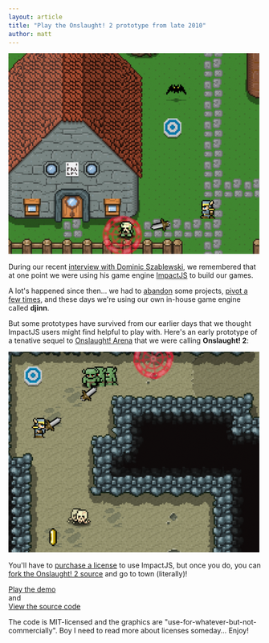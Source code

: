 ```yaml
---
layout: article
title: "Play the Onslaught! 2 prototype from late 2010"
author: matt
---
```

<div class="full-frame">
	<a href="/demos/onslaught2/">
		<img alt="Onslaught! 2 early prototype" src="/media/images/posts/onslaught2/onslaught2_village.png">
	</a>
</div>

During our recent [interview with Dominic Szablewski](/lostcast-episode-14-quite-an-impact/), we remembered that at one point we were using his game engine [ImpactJS](http://impactjs.com/) to build our games.

A lot's happened since then… we had to [abandon](/details-about-our-next-game-burn-tactics/) some projects, [pivot a few times](/the-road-to-a-production-quality-html5-game-o/), and these days we're using our own in-house game engine called **djinn**.

But some prototypes have survived from our earlier days that we thought ImpactJS users might find helpful to play with. Here's an early prototype of a tenative sequel to [Onslaught! Arena](http://arcade.lostdecadegames.com/onslaught_arena/) that we were calling **Onslaught! 2**:

<div class="full-frame">
	<a href="/demos/onslaught2/">
		<img alt="Onslaught! 2 early prototype" src="/media/images/posts/onslaught2/onslaught2_cave.png">
	</a>
</div>

You'll have to [purchase a license](http://impactjs.com/buy-impact) to use ImpactJS, but once you do, you can [fork the Onslaught! 2 source](https://github.com/lostdecade/onslaught2_impact) and go to town (literally)!

<a class="download-podcast" href="http://www.lostdecadegames.com/demos/onslaught2/">
	Play the demo
</a>

<div class="full-frame">
	and
</div>

<a class="download-podcast" href="https://github.com/lostdecade/onslaught2_impact">
	View the source code
</a>

The code is MIT-licensed and the graphics are "use-for-whatever-but-not-commercially". Boy I need to read more about licenses someday… Enjoy!
